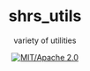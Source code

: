 
<div align="center">

# shrs_utils

variety of utilities

[![MIT/Apache 2.0](https://img.shields.io/badge/license-MIT%2FApache-blue.svg)](#)

</div>
